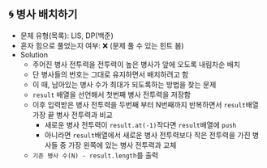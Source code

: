 ## 🌀 병사 배치하기

- 문제 유형(목록): LIS, DP(백준)
- 혼자 힘으로 풀었는지 여부: ❌ (문제 풀 수 있는 힌트 봄)
- Solution
  - 주어진 병사 전투력을 전투력이 높은 병사가 앞에 오도록 내림차순 배치
  - 단 병사들의 번호는 그대로 유지하면서 배치하려고 함
  - 이 때, 남아있는 병사 수가 최대가 되도록하는 방법을 찾는 문제
  - `result` 배열을 선언해서 첫번째 병사 전투력을 저장함
  - 이후 입력받은 병사 전투력을 두번째 부터 N번째까지 반복하면서 `result`배열 가장 끝 병사 전투력과 비교
    - 새로운 병사 전투력이 `result.at(-1)`작다면 `result`배열에 `push`
    - 아니라면 `result`배열에서 새로운 병사 전투력보다 작은 전투력을 가진 병사들 중 가장 왼쪽에 있는 병사 전투력과 교체
  - `기존 병사 수(N) - result.length`를 출력
